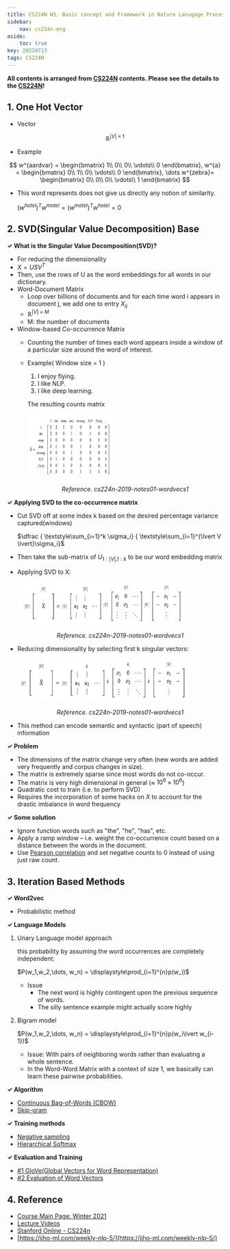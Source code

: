 ```yaml
---
title: CS224N W1. Basic concept and Framework in Nature Lanugage Process
sidebar:
    nav: cs224n-eng
aside:
    toc: true
key: 20210713
tags: CS224N
---
```

**All contents is arranged from [CS224N](https://online.stanford.edu/artificial-intelligence/free-content?category=All&course=6097) contents. Please see the details to the [CS224N](https://online.stanford.edu/artificial-intelligence/free-content?category=All&course=6097)!**

## 1. One Hot Vector
- Vector

$$
    \mathbb{R}^{|V| \times 1}
$$

- Example

$$
    w^{aardvar} = \begin{bmatrix}
                    1\\
                    0\\
                    0\\
                    \vdots\\
                    0
                \end{bmatrix}, 
    w^{a} = \begin{bmatrix}
            0\\
            1\\
            0\\
            \vdots\\
            0
            \end{bmatrix}, 
    \dots 
    w^{zebra}= \begin{bmatrix}
                0\\
                0\\
                0\\
                \vdots\\
                1
                \end{bmatrix}
$$

- This word represents does not give us directly any notion of similarity.
    
    $(w^{hotel})^Tw^{motel} = (w^{motel})^Tw^{hotel} = 0$
        
## 2. SVD(Singular Value Decomposition) Base

**$\checkmark$ What is the Singular Value Decomposition(SVD)?**
- For reducing the dimensionality
- ${X = USV^T}$
- Then, use the rows of U as the word embeddings for all words in our dictionary.
- Word-Document Matrix
    - Loop over billions of documents and for each time word i appears in document j, we add one to entry $X_{ij}$
    - $\mathbb{R}^{ \lvert V \rvert\times M}$
    - M: the number of documents
- Window-based Co-occurrence Matrix
    - Counting the number of times each word appears inside a window of a particular size around the word of interest.
    - Example( Window size = 1 )
        1. I enjoy flying.
        2. I like NLP.
        3. I like deep learning.

        The resulting counts matrix            
        <p>
            <img src="/assets/images/post/cs224n/w1/cs224n-2019-notes01-wordvecs1-matrix.png" width="200" height="150" class="projects__article__img__center">
            <p align="center">
            <em class="projects__img__caption"> Reference. cs224n-2019-notes01-wordvecs1</em>
            </p>
        </p>         
               
**$\checkmark$ Applying SVD to the co-occurrence matrix**
- Cut SVD off at some index k based on the desired percentage variance captured(windows)
    
    $\dfrac { \textstyle\sum_{i=1}^k \sigma_i} { \textstyle\sum_{i=1}^{\lvert V \lvert}\sigma_i}$
    
- Then take the sub-matrix of $U_{1:\lvert V \lvert,1:k}$ to be our word embedding matrix
- Applying SVD to X:
    
    <p>
        <img src="/assets/images/post/cs224n/w1/cs224n-2019-notes01-wordvecs1-appySVD.png" width="400" height="100" class="projects__article__img__center">
        <p align="center">
        <em class="projects__img__caption"> Reference. cs224n-2019-notes01-wordvecs1</em>
        </p>
    </p>       
    
- Reducing dimensionality by selecting first k singular vectors:
    
    <p>
        <img src="/assets/images/post/cs224n/w1/cs224n-2019-notes01-wordvecs1-reduce-dim.png" width="400" height="100" class="projects__article__img__center">
        <p align="center">
        <em class="projects__img__caption"> Reference. cs224n-2019-notes01-wordvecs1</em>
        </p>
    </p>       
    
- This method can encode semantic and syntactic (part of speech) information

**$\checkmark$ Problem**
- The dimensions of the matrix change very often (new words are
added very frequently and corpus changes in size).
- The matrix is extremely sparse since most words do not co-occur.
- The matrix is very high dimensional in general (≈ $10^6 \times 10^6$)
- Quadratic cost to train (i.e. to perform SVD)
- Requires the incorporation of some hacks on *X* to account for the
drastic imbalance in word frequency

**$\checkmark$ Some solution**
- Ignore function words such as "the", "he", "has", etc.
- Apply a ramp window – i.e. weight the co-occurrence count based
on a distance between the words in the document.
- Use [Pearson correlation](https://en.wikipedia.org/wiki/Pearson_correlation_coefficient) and set negative counts to 0 instead of
using just raw count.

## 3. Iteration Based Methods

**$\checkmark$ Word2vec**
- Probabilistic method

**$\checkmark$ Language Models**

1. Unary Language model approach
    
    this probability by assuming the word occurrences are completely independent:
    
    $P(w_1,w_2,\dots, w_n) = \displaystyle\prod_{i=1}^{n}p(w_i)$
    
    - Issue
        - The next word is highly contingent upon the previous sequence of words.
        - The silly sentence example might actually score highly
2. Bigram model
    
    $P(w_1,w_2,\dots, w_n) = \displaystyle\prod_{i=1}^{n}p(w_i\lvert w_{i-1})$
    
    - Issue: With pairs of neighboring words rather than evaluating a whole sentence.
    - In the Word-Word Matrix with a context of size 1, we basically can learn these pairwise probabilities.

**$\checkmark$ Algorithm**
- [Continuous Bag-of-Words (CBOW)](/2021/09/27/continuous-back-of-words)  
- [Skip-gram](/2021/09/27/skip-gram)

**$\checkmark$ Training methods**
- [Negative sampling](/2021/09/27/negative-sampling)            
- [Hierarchical Softmax](/2021/09/27/hierarchical-softmax)

**$\checkmark$ Evaluation and Training**
- [#1 GloVe(Global Vectors for Word Representation)](/2021/09/27/global-vectors-for-word-representation)
- [#2 Evaluation of Word Vectors](/2021/09/27/evaluation-of-word-vectors)
 
## 4. Reference
- <a href="https://web.stanford.edu/class/cs224n/">Course Main Page: Winter 2021</a><br>
- <a href="https://www.youtube.com/playlist?list=PLoROMvodv4rOSH4v6133s9LFPRHjEmbmJ">Lecture Videos</a><br>
- <a href="https://online.stanford.edu/artificial-intelligence/free-content?category=All&course=6097">Stanford Online - CS224n</a><br>
- [https://jiho-ml.com/weekly-nlp-5/](https://jiho-ml.com/weekly-nlp-5/)